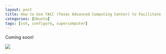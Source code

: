 ```yaml
---
layout: post
title: How to Use TACC (Texas Advanced Computing Center) to Facilitate Data Analysis (Ubuntu) 
categories: [Ubuntu]
tags: [ssh, configure, supercomputer]
---
```


Coming soon!

![](http://i.imgur.com/PSNKgUT.jpg)
